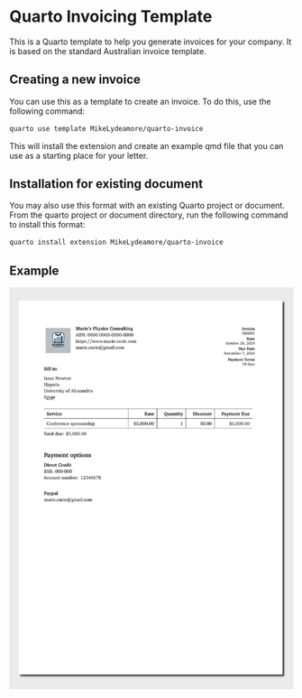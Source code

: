 

<!-- README.md is generated from README.qmd. Please edit that file -->

# Quarto Invoicing Template

This is a Quarto template to help you generate invoices for your
company. It is based on the standard Australian invoice template.

## Creating a new invoice

You can use this as a template to create an invoice. To do this, use the
following command:

``` bash
quarto use template MikeLydeamore/quarto-invoice
```

This will install the extension and create an example qmd file that you
can use as a starting place for your letter.

## Installation for existing document

You may also use this format with an existing Quarto project or
document. From the quarto project or document directory, run the
following command to install this format:

``` bash
quarto install extension MikeLydeamore/quarto-invoice
```

## Example

[![](examples/template.png)](examples/template.pdf)
